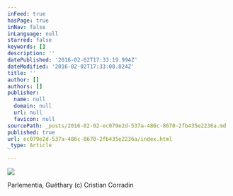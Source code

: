 ```yaml
---
inFeed: true
hasPage: true
inNav: false
inLanguage: null
starred: false
keywords: []
description: ''
datePublished: '2016-02-02T17:33:19.994Z'
dateModified: '2016-02-02T17:33:08.824Z'
title: ''
author: []
authors: []
publisher:
  name: null
  domain: null
  url: null
  favicon: null
sourcePath: _posts/2016-02-02-ec079e2d-537a-486c-8670-2fb435e2236a.md
published: true
url: ec079e2d-537a-486c-8670-2fb435e2236a/index.html
_type: Article

---
```

![](https://the-grid-user-content.s3-us-west-2.amazonaws.com/65225bf6-5654-41e8-bf8e-92607e63fa74.jpg)

Parlementia, Guéthary (c) Cristian Corradin

##